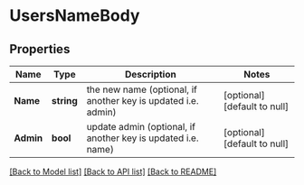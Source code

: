 # UsersNameBody

## Properties
Name | Type | Description | Notes
------------ | ------------- | ------------- | -------------
**Name** | **string** | the new name (optional, if another key is updated i.e. admin) | [optional] [default to null]
**Admin** | **bool** | update admin (optional, if another key is updated i.e. name) | [optional] [default to null]

[[Back to Model list]](../README.md#documentation-for-models) [[Back to API list]](../README.md#documentation-for-api-endpoints) [[Back to README]](../README.md)

